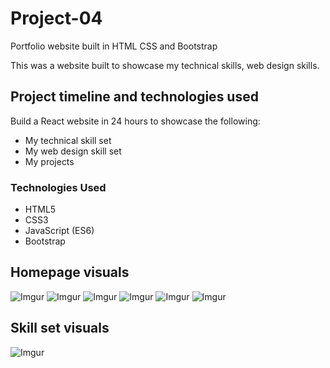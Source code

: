 # Project-04
Portfolio website built in HTML CSS and Bootstrap


This was a website built to showcase my technical skills, web design skills.



## Project timeline and technologies used

Build a React website in 24 hours to showcase the following:
* My technical skill set
* My web design skill set
* My projects

### Technologies Used

* HTML5
* CSS3
* JavaScript (ES6)
* Bootstrap



## Homepage visuals


![Imgur]()
![Imgur]()
![Imgur]()
![Imgur]()
![Imgur]()
![Imgur]()

## Skill set visuals

![Imgur]()
